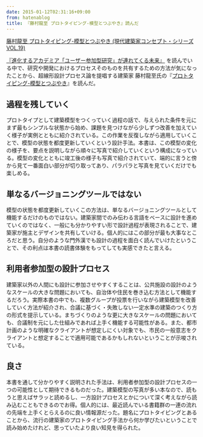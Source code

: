 ```yaml
---
date: 2015-01-12T02:31:16+09:00
from: hatenablog
title: 『藤村龍至 プロトタイピング-模型とつぶやき』読んだ
---
```


<p></p><a href="http://www.amazon.co.jp/exec/obidos/ASIN/4864800138/r7kamura07-22/">藤村龍至 プロトタイピング-模型とつぶやき (現代建築家コンセプト・シリーズVOL.19)</a>

<p><a href="http://r7kamura.hatenablog.com/entry/2015/01/11/184934">『進化するアカデミア「ユーザー参加型研究」が連れてくる未来』</a> を読んでいる中で、研究や開発におけるプロセスそのものを共有するための方法が気になったことから、超線形設計プロセス論を提唱する建築家 藤村龍至氏の『<a href="http://www.amazon.co.jp/dp/4864800138/r7kamura07-22">プロトタイピング-模型とつぶやき</a>』を読んだ。</p>

<h2>過程を残していく</h2>

<p>プロトタイプとして建築模型をつくっていく過程の話で、与えられた条件を元にまず最もシンプルな状態から始め、課題を見つけながら少しずつ改善を加えていく様子が実例とともに紹介されている。この作業を反復しながら適用していくことで、模型の状態を都度更新していくという設計手法。本書は、この模型の変化の様子を、要点を説明しながら順々に写真で紹介していくという構成になっている。模型の変化とともに竣工後の様子も写真で紹介されていて、端的に言うと傍から見て一番面白い部分が切り取ってあり、パラパラと写真を見ていくだけでも楽しめる。</p>

<h2>単なるバージョニングツールではない</h2>

<p>模型の状態を都度更新していくこの方法は、単なるバージョニングツールとして機能するだけのものではない。建築家間でのみ伝わる言語をベースに設計を進めていくのではなく、一般にも分かりやすい形で設計過程が表現されることで、建築家が施主とデザインを共有していける。個人的にはこの部分が最も大事なところだと思う。自分のような門外漢でも設計の過程を面白く読んでいけたということで、その利点は本書の読書体験をもってしても実感できたと言える。</p>

<h2>利用者参加型の設計プロセス</h2>

<p>建築家以外の人間にも設計に参加させやすくすることは、公共施設の設計のようなスケールの大きな問題においても、自治体や住民を巻き込む方法として機能するだろう。実際本書の中でも、複数グループが投票を行いながら建築模型を改善していく方法が紹介され、合議に基づく・失敗しない一定水準の建築のつくり方の形式を提示している。まちづくりのような更に大きなスケールの問題においても、合議制を元にした仕組みであれば上手く機能する可能性がある。また、都市計画のような明確なクライアントが想定しにくい対象でも、市民の一般意志をクライアントと想定することで適用可能であるかもしれないということが示唆されている。</p>

<h2>良さ</h2>

<p>本書を通して分かりやすく説明された手法は、利用者参加型の設計プロセスの一つの可能性として期待できるものだった。建築模型の写真が多い本なので、読もうと思えばサラッと読めるし、一方設計プロセスとかについて深く考えながら読み込むこともできるのでお得。個人的には、最近読んでいる書籍群の一連の流れの先端を上手くとらえるのに良い情報源だった。題名にプロトタイピングとあることから、流行の建築家のプロトタイピング手法から何か学びたいということで読み始めたけれど、思っていたより良い知見を得られた。</p>

